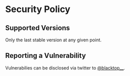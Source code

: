 # Security Policy

## Supported Versions

Only the last stable version at any given point.

## Reporting a Vulnerability

Vulnerabilies can be disclosed via twitter to [@blacktop\_\_](https://twitter.com/blacktop__).
